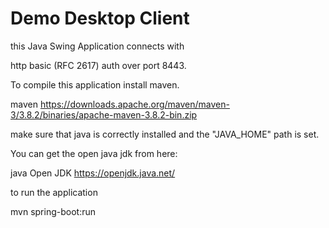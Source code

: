 
Demo Desktop Client
============================================================



this Java Swing Application connects with 

http basic (RFC 2617) auth over port 8443.



To compile this application install maven.

maven
https://downloads.apache.org/maven/maven-3/3.8.2/binaries/apache-maven-3.8.2-bin.zip



make sure that java is correctly installed and the "JAVA_HOME" path is set.



You can get the open java jdk from here:

java Open JDK
https://openjdk.java.net/



to run the application 

mvn spring-boot:run



